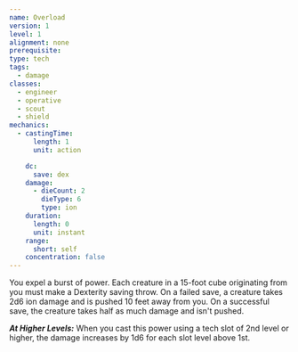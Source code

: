 ```yaml
---
name: Overload
version: 1
level: 1
alignment: none
prerequisite: 
type: tech
tags:
  - damage
classes:
  - engineer
  - operative
  - scout
  - shield
mechanics:
  - castingTime:
      length: 1
      unit: action

    dc:
      save: dex
    damage:
      - dieCount: 2
        dieType: 6
        type: ion
    duration:
      length: 0
      unit: instant
    range:
      short: self
    concentration: false
---
```

You expel a burst of power. Each creature in a 15-foot cube originating from you must make a Dexterity saving throw. On a failed save, a creature takes 2d6 ion damage and is pushed 10 feet away from you. On a successful save, the creature takes half as much damage and isn't pushed.

***__At Higher Levels__:*** When you cast this power using a tech slot of 2nd level or higher, the damage increases by 1d6 for each slot level above 1st.
    